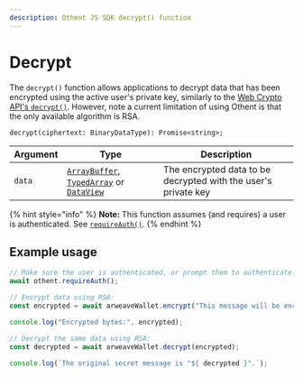 ```yaml
---
description: Othent JS SDK decrypt() function
---
```


# Decrypt

The `decrypt()` function allows applications to decrypt data that has been encrypted using the active user's private
key, similarly to the [Web Crypto API's `decrypt()`](https://developer.mozilla.org/en-US/docs/Web/API/SubtleCrypto/decrypt).
However, note a current limitation of using Othent is that the only available algorithm is RSA.

```
decrypt(ciphertext: BinaryDataType): Promise<string>;
```

| Argument    | Type                                                                                                                                                                                                                                                                                                                                     | Description                                                                        |
| ----------- | ---------------------------------------------------------------------------------------------------------------------------------------------------------------------------------------------------------------------------------------------------------------------------------------------------------------------------------------- | ---------------------------------------------------------------------------------- |
| `data`      | [`ArrayBuffer`](https://developer.mozilla.org/en-US/docs/Web/JavaScript/Reference/Global\_Objects/ArrayBuffer), [`TypedArray`](https://developer.mozilla.org/en-US/docs/Web/JavaScript/Reference/Global\_Objects/TypedArray) or [`DataView`](https://developer.mozilla.org/en-US/docs/Web/JavaScript/Reference/Global\_Objects/DataView) | The encrypted data to be decrypted with the user's private key                     |

{% hint style="info" %}
**Note:** This function assumes (and requires) a user is authenticated. See [`requireAuth()`](require-auth.md).
{% endhint %}

## Example usage

```typescript
// Make sure the user is authenticated, or prompt them to authenticate:
await othent.requireAuth();

// Encrypt data using RSA:
const encrypted = await arweaveWallet.encrypt("This message will be encrypted");

console.log("Encrypted bytes:", encrypted);

// Decrypt the same data using RSA:
const decrypted = await arweaveWallet.decrypt(encrypted);

console.log(`The original secret message is "${ decrypted }".`);
```
